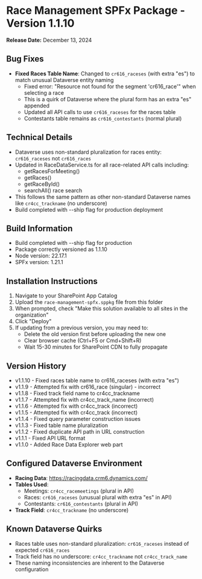 # Race Management SPFx Package - Version 1.1.10

**Release Date:** December 13, 2024

## Bug Fixes
- **Fixed Races Table Name**: Changed to `cr616_raceses` (with extra "es") to match unusual Dataverse entity naming
  - Fixed error: "Resource not found for the segment 'cr616_race'" when selecting a race
  - This is a quirk of Dataverse where the plural form has an extra "es" appended
  - Updated all API calls to use `cr616_raceses` for the races table
  - Contestants table remains as `cr616_contestants` (normal plural)

## Technical Details
- Dataverse uses non-standard pluralization for races entity: `cr616_raceses` not `cr616_races`
- Updated in RaceDataService.ts for all race-related API calls including:
  - getRacesForMeeting()
  - getRaces()
  - getRaceById()
  - searchAll() race search
- This follows the same pattern as other non-standard Dataverse names like `cr4cc_trackname` (no underscore)
- Build completed with --ship flag for production deployment

## Build Information
- Build completed with --ship flag for production
- Package correctly versioned as 1.1.10
- Node version: 22.17.1
- SPFx version: 1.21.1

## Installation Instructions
1. Navigate to your SharePoint App Catalog
2. Upload the `race-management-spfx.sppkg` file from this folder
3. When prompted, check "Make this solution available to all sites in the organization"
4. Click "Deploy"
5. If updating from a previous version, you may need to:
   - Delete the old version first before uploading the new one
   - Clear browser cache (Ctrl+F5 or Cmd+Shift+R)
   - Wait 15-30 minutes for SharePoint CDN to fully propagate

## Version History
- v1.1.10 - Fixed races table name to cr616_raceses (with extra "es")
- v1.1.9 - Attempted fix with cr616_race (singular) - incorrect
- v1.1.8 - Fixed track field name to cr4cc_trackname
- v1.1.7 - Attempted fix with cr4cc_track_name (incorrect)
- v1.1.6 - Attempted fix with cr4cc_track (incorrect)
- v1.1.5 - Attempted fix with cr4cc_track (incorrect)
- v1.1.4 - Fixed query parameter construction issues
- v1.1.3 - Fixed table name pluralization
- v1.1.2 - Fixed duplicate API path in URL construction
- v1.1.1 - Fixed API URL format
- v1.1.0 - Added Race Data Explorer web part

## Configured Dataverse Environment
- **Racing Data**: https://racingdata.crm6.dynamics.com/
- **Tables Used**: 
  - Meetings: `cr4cc_racemeetings` (plural in API)
  - Races: `cr616_raceses` (unusual plural with extra "es" in API)
  - Contestants: `cr616_contestants` (plural in API)
- **Track Field**: `cr4cc_trackname` (no underscore)

## Known Dataverse Quirks
- Races table uses non-standard pluralization: `cr616_raceses` instead of expected `cr616_races`
- Track field has no underscore: `cr4cc_trackname` not `cr4cc_track_name`
- These naming inconsistencies are inherent to the Dataverse configuration